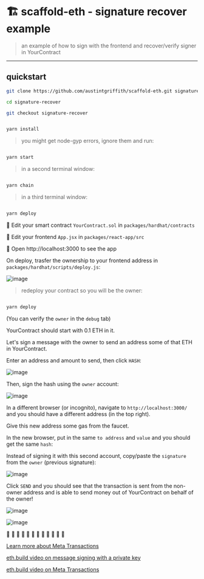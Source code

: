 # 🏗 scaffold-eth - signature recover example

> an example of how to sign with the frontend and recover/verify signer in YourContract

---

## quickstart

```bash
git clone https://github.com/austintgriffith/scaffold-eth.git signature-recover

cd signature-recover

git checkout signature-recover
```

```bash

yarn install

```

> you might get node-gyp errors, ignore them and run:

```bash

yarn start

```

> in a second terminal window:

```bash

yarn chain

```

> in a third terminal window:

```bash

yarn deploy

```

🔏 Edit your smart contract `YourContract.sol` in `packages/hardhat/contracts`

📝 Edit your frontend `App.jsx` in `packages/react-app/src`

📱 Open http://localhost:3000 to see the app


On deploy, trasfer the ownership to your frontend address in `packages/hardhat/scripts/deploy.js`:

![image](https://user-images.githubusercontent.com/2653167/98977842-5013ac80-24d6-11eb-8ded-8780d54701dd.png)

> redeploy your contract so you will be the owner:

```bash

yarn deploy

```

(You can verify the `owner` in the `debug` tab)

YourContract should start with 0.1 ETH in it.

Let's sign a message with the owner to send an address some of that ETH in YourContract.

Enter an address and amount to send, then click `HASH`:

![image](https://user-images.githubusercontent.com/2653167/98979165-40956300-24d8-11eb-9eff-6b441704d9d1.png)

Then, sign the hash using the `owner` account:

![image](https://user-images.githubusercontent.com/2653167/98979245-5f93f500-24d8-11eb-87a5-9e85d8d32cbb.png)

In a different browser (or incognito), navigate to `http://localhost:3000/` and you should have a different address (in the top right).

Give this new address some gas from the faucet.

In the new browser, put in the same `to address` and `value` and you should get the same `hash`:

Instead of signing it with this second account, copy/paste the `signature` from the `owner` (previous signature):

![image](https://user-images.githubusercontent.com/2653167/98979564-bbf71480-24d8-11eb-8707-da2bea7da118.png)

Click `SEND` and you should see that the transaction is sent from the non-owner address and is able to send money out of YourContract on behalf of the owner!

![image](https://user-images.githubusercontent.com/2653167/98980004-50fa0d80-24d9-11eb-8884-49b7a9dbbecc.png)

![image](https://user-images.githubusercontent.com/2653167/98979955-3c1d7a00-24d9-11eb-8878-62b938139612.png)

🎉 🍾 🎊 🥳 🎉 🍾 🎊 🥳 🎉 🍾 🎊 🥳

[Learn more about Meta Transactions](https://medium.com/@austin_48503/ethereum-meta-transactions-90ccf0859e84)

[eth.build video on message signing with a private key](https://youtu.be/9LtBDy67Tho)

[eth.build video on Meta Transactions](https://www.youtube.com/watch?v=CbbcISQvy1E&list=PLJz1HruEnenCXH7KW7wBCEBnBLOVkiqIi&index=10)
